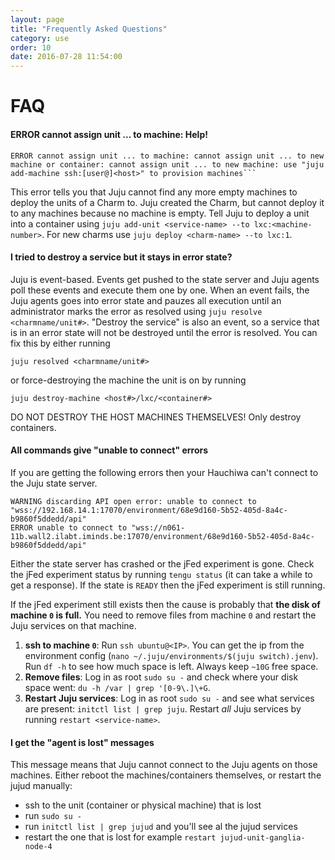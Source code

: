 ```yaml
---
layout: page
title: "Frequently Asked Questions"
category: use
order: 10
date: 2016-07-28 11:54:00
---
```



# FAQ

#### ERROR cannot assign unit ... to machine: **Help!**

    ERROR cannot assign unit ... to machine: cannot assign unit ... to new machine or container: cannot assign unit ... to new machine: use "juju add-machine ssh:[user@]<host>" to provision machines```

This error tells you that Juju cannot find any more empty machines to deploy the units of a Charm to. Juju created the Charm, but cannot deploy it to any machines because no machine is empty. Tell Juju to deploy a unit into a container using `juju add-unit <service-name> --to lxc:<machine-number>`. For new charms use `juju deploy <charm-name> --to lxc:1`.

#### I tried to destroy a service but it stays in error state?

Juju is event-based. Events get pushed to the state server and Juju agents poll these events and execute them one by one. When an event fails, the Juju agents goes into error state and pauzes all execution until an administrator marks the error as resolved using `juju resolve <charmname/unit#>`. "Destroy the service" is also an event, so a service that is in an error state will not be destroyed until the error is resolved. You can fix this by either running

    juju resolved <charmname/unit#>

or force-destroying the machine the unit is on by running

    juju destroy-machine <host#>/lxc/<container#>

DO NOT DESTROY THE HOST MACHINES THEMSELVES! Only destroy containers.

#### All commands give "unable to connect" errors

If you are getting the following errors then your Hauchiwa can't connect to the Juju state server.

```
WARNING discarding API open error: unable to connect to "wss://192.168.14.1:17070/environment/68e9d160-5b52-405d-8a4c-b9860f5ddedd/api"
ERROR unable to connect to "wss://n061-11b.wall2.ilabt.iminds.be:17070/environment/68e9d160-5b52-405d-8a4c-b9860f5ddedd/api"
```

Either the state server has crashed or the jFed experiment is gone. Check the jFed experiment status by running `tengu status` (it can take a while to get a response). If the state is `READY` then the jFed experiment is still running.

If the jFed experiment still exists then the cause is probably that **the disk of machine `0` is full.** You need to remove files from machine `0` and restart the Juju services on that machine.

1. **ssh to machine `0`**: Run `ssh ubuntu@<IP>`. You can get the ip from the environment config (`nano ~/.juju/environments/$(juju switch).jenv`). Run `df -h` to see how much space is left. Always keep `~10G` free space.
2. **Remove files**: Log in as root `sudo su -` and check where your disk space went: `du -h /var | grep '[0-9\.]\+G`.
3. **Restart Juju services**: Log in as root `sudo su -` and see what services are present: `initctl list | grep juju`. Restart *all* Juju services by running `restart <service-name>`.

#### I get the "agent is lost" messages

This message means that Juju cannot connect to the Juju agents on those machines. Either reboot the machines/containers themselves, or restart the jujud manually:

- ssh to the unit (container or physical machine) that is lost
- run `sudo su -`
- run `initctl list | grep jujud` and you'll see al the jujud services
- restart the one that is lost for example `restart jujud-unit-ganglia-node-4`
